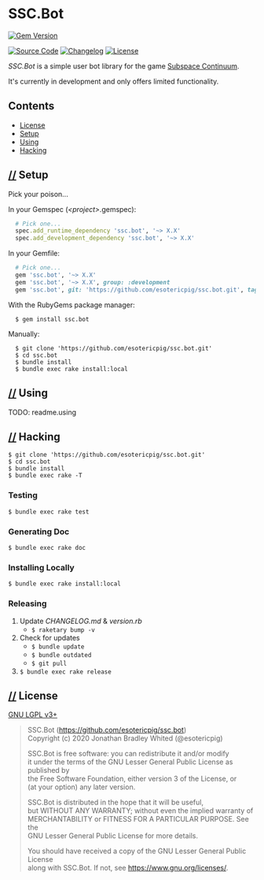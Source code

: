 # SSC.Bot

[![Gem Version](https://badge.fury.io/rb/ssc.bot.svg)](https://badge.fury.io/rb/ssc.bot)

[![Source Code](https://img.shields.io/badge/source-github-%23211F1F.svg)](https://github.com/esotericpig/ssc.bot)
[![Changelog](https://img.shields.io/badge/changelog-md-%23A0522D.svg)](CHANGELOG.md)
[![License](https://img.shields.io/github/license/esotericpig/ssc.bot.svg)](LICENSE.txt)

*SSC.Bot* is a simple user bot library for the game [Subspace Continuum](https://store.steampowered.com/app/352700/Subspace_Continuum/).

It's currently in development and only offers limited functionality.

## Contents

- [License](#-license)
- [Setup](#-setup)
- [Using](#-using)
- [Hacking](#-hacking)

## [//](#contents) Setup

Pick your poison...

In your Gemspec (*&lt;project&gt;*.gemspec):

```Ruby
  # Pick one...
  spec.add_runtime_dependency 'ssc.bot', '~> X.X'
  spec.add_development_dependency 'ssc.bot', '~> X.X'
```

In your Gemfile:

```Ruby
  # Pick one...
  gem 'ssc.bot', '~> X.X'
  gem 'ssc.bot', '~> X.X', group: :development
  gem 'ssc.bot', git: 'https://github.com/esotericpig/ssc.bot.git', tag: 'vX.X.X'
```

With the RubyGems package manager:

```
  $ gem install ssc.bot
```

Manually:

```
  $ git clone 'https://github.com/esotericpig/ssc.bot.git'
  $ cd ssc.bot
  $ bundle install
  $ bundle exec rake install:local
```

## [//](#contents) Using

TODO: readme.using

## [//](#contents) Hacking

```
$ git clone 'https://github.com/esotericpig/ssc.bot.git'
$ cd ssc.bot
$ bundle install
$ bundle exec rake -T
```

### Testing

```
$ bundle exec rake test
```

### Generating Doc

```
$ bundle exec rake doc
```

### Installing Locally

```
$ bundle exec rake install:local
```

### Releasing

1. Update *CHANGELOG.md* & *version.rb*
    - `$ raketary bump -v`
2. Check for updates
    - `$ bundle update`
    - `$ bundle outdated`
    - `$ git pull`
3. `$ bundle exec rake release`

## [//](#contents) License

[GNU LGPL v3+](LICENSE.txt)

> SSC.Bot (<https://github.com/esotericpig/ssc.bot>)  
> Copyright (c) 2020 Jonathan Bradley Whited (@esotericpig)  
> 
> SSC.Bot is free software: you can redistribute it and/or modify  
> it under the terms of the GNU Lesser General Public License as published by  
> the Free Software Foundation, either version 3 of the License, or  
> (at your option) any later version.  
> 
> SSC.Bot is distributed in the hope that it will be useful,  
> but WITHOUT ANY WARRANTY; without even the implied warranty of  
> MERCHANTABILITY or FITNESS FOR A PARTICULAR PURPOSE.  See the  
> GNU Lesser General Public License for more details.  
> 
> You should have received a copy of the GNU Lesser General Public License  
> along with SSC.Bot.  If not, see <https://www.gnu.org/licenses/>.  
